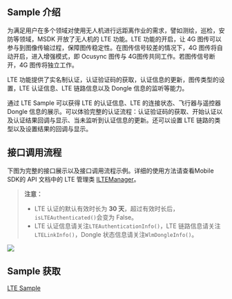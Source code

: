 ## Sample 介绍
为满足用户在多个领域对使用无人机进行远距离作业的需求，譬如测绘，巡检，安防等领域，MSDK 开放了无人机的 LTE 功能。LTE 功能的开启，让 4G 图传可以参与到图像传输过程，保障图传稳定性。在图传信号较差的情况下，4G 图传将自动开启，进入增强模式，即 Ocusync 图传与 4G图传共同工作。若图传信号断开，4G 图传将独立工作。

LTE 功能提供了实名制认证，认证验证码的获取，认证信息的更新，图传类型的设置，LTE 认证信息、LTE 链路信息以及 Dongle 信息的监听等能力。

通过 LTE Sample 可以获得 LTE 的认证信息、LTE 的连接状态、飞行器与遥控器 Dongle 信息的展示。可以体验完整的认证流程：认证验证码的获取、开始认证以及认证结果回调与显示、当未监听到认证信息的更新。还可以设置 LTE 链路的类型以及设置结果的回调与显示。



## 接口调用流程
下图为完整的接口展示以及接口调用流程示例。详细的使用方法请查看Mobile SDK的 API 文档中的 LTE 管理类 [ILTEManager](https://developer.dji.com/cn/api-reference-v5/android-api/Components/ILTEManager/ILTEManager.html)。

> **注意：**
>
> * LTE 认证的默认有效时长为 **30 天**，超过有效时长后，`isLTEAuthenticated()`会变为 False。
> * LTE 认证信息请关注`LTEAuthenticationInfo()`，LTE 链路信息请关注`LTELinkInfo()`，Dongle 状态信息请关注`WlmDongleInfo()`。

![](https://terra-1-g.djicdn.com/71a7d383e71a4fb8887a310eb746b47f/msdk/Documentation/V5.2/lte-api-calling-2.png)

## Sample 获取

[LTE Sample](https://github.com/dji-sdk/Mobile-SDK-Android-V5/blob/dev-sdk-main/SampleCode-V5/android-sdk-v5-sample/src/main/java/dji/sampleV5/aircraft/pages/LTEFragment.kt)
